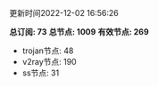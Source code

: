 更新时间2022-12-02 16:56:26

**总订阅: 73**
**总节点: 1009**
**有效节点: 269**
- trojan节点: 48
- v2ray节点: 190
- ss节点: 31
